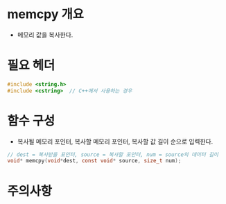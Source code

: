 # memcpy 개요

- 메모리 값을 복사한다.

# 필요 헤더

```c
#include <string.h>
#include <cstring>  // C++에서 사용하는 경우
```

# 함수 구성

- 복사될 메모리 포인터, 복사할 메모리 포인터, 복사할 값 길이 순으로 입력한다.

```c
// dest = 복사받을 포인터, source = 복사할 포인터, num = source의 데이터 길이
void* memcpy(void*dest, const void* source, size_t num);
```

# 주의사항
